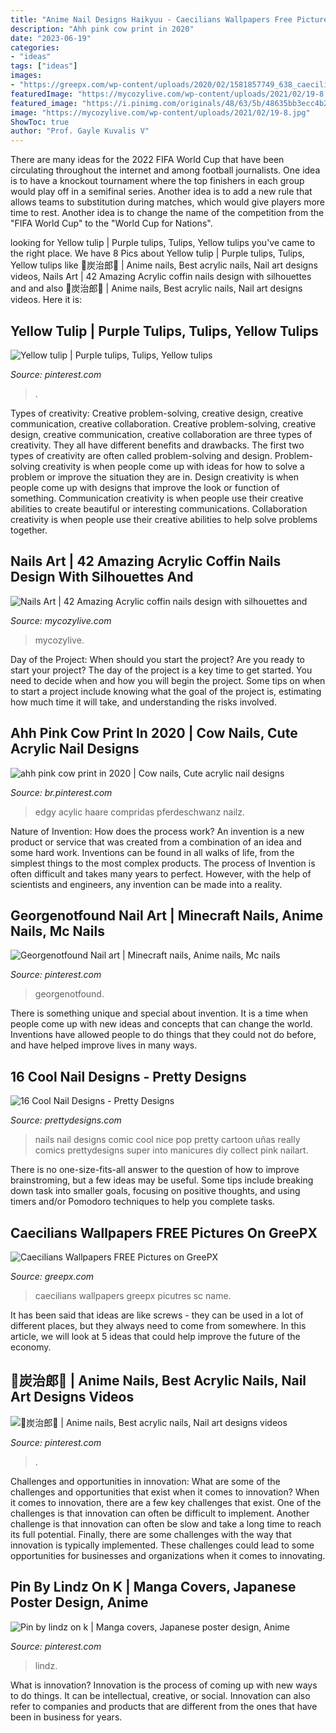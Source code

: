 ```yaml
---
title: "Anime Nail Designs Haikyuu - Caecilians Wallpapers Free Pictures On Greepx"
description: "Ahh pink cow print in 2020"
date: "2023-06-19"
categories:
- "ideas"
tags: ["ideas"]
images:
- "https://greepx.com/wp-content/uploads/2020/02/1581857749_638_caecilians-wallpapers.jpg"
featuredImage: "https://mycozylive.com/wp-content/uploads/2021/02/19-8.jpg"
featured_image: "https://i.pinimg.com/originals/48/63/5b/48635bb3ecc4b24f2b4191a7250a3e95.jpg"
image: "https://mycozylive.com/wp-content/uploads/2021/02/19-8.jpg"
ShowToc: true
author: "Prof. Gayle Kuvalis V"
---
```



There are many ideas for the 2022 FIFA World Cup that have been circulating throughout the internet and among football journalists. One idea is to have a knockout tournament where the top finishers in each group would play off in a semifinal series. Another idea is to add a new rule that allows teams to substitution during matches, which would give players more time to rest. Another idea is to change the name of the competition from the "FIFA World Cup" to the "World Cup for Nations".

	

		
looking for Yellow tulip | Purple tulips, Tulips, Yellow tulips you've came to the right place. We have 8 Pics about Yellow tulip | Purple tulips, Tulips, Yellow tulips like 💚炭治郎🖤 | Anime nails, Best acrylic nails, Nail art designs videos, Nails Art | 42 Amazing Acrylic coffin nails design with silhouettes and and also 💚炭治郎🖤 | Anime nails, Best acrylic nails, Nail art designs videos. Here it is:
		
    
## Yellow Tulip | Purple Tulips, Tulips, Yellow Tulips

<img loading=lazy src="https://i.pinimg.com/736x/22/0f/1b/220f1b62250dc5b76e1bff0388c0fd4e.jpg" onerror="this.onerror=null;this.src='https://tse1.mm.bing.net/th?id=OIP.PgVhhIctgPt_-xtKYg0rAQHaNL&amp;pid=15.1';" alt="Yellow tulip | Purple tulips, Tulips, Yellow tulips">

_Source: pinterest.com_

>. 

	

Types of creativity: Creative problem-solving, creative design, creative communication, creative collaboration.
Creative problem-solving, creative design, creative communication, creative collaboration are three types of creativity. They all have different benefits and drawbacks. The first two types of creativity are often called problem-solving and design. Problem-solving creativity is when people come up with ideas for how to solve a problem or improve the situation they are in. Design creativity is when people come up with designs that improve the look or function of something. Communication creativity is when people use their creative abilities to create beautiful or interesting communications. Collaboration creativity is when people use their creative abilities to help solve problems together.

    
## Nails Art | 42 Amazing Acrylic Coffin Nails Design With Silhouettes And

<img loading=lazy src="https://mycozylive.com/wp-content/uploads/2021/02/19-8.jpg" onerror="this.onerror=null;this.src='https://tse1.mm.bing.net/th?id=OIP.SvsVxS_gzaJjXRrHQVNHZAHaKN&amp;pid=15.1';" alt="Nails Art | 42 Amazing Acrylic coffin nails design with silhouettes and">

_Source: mycozylive.com_

>mycozylive. 

	

Day of the Project: When should you start the project?
Are you ready to start your project? The day of the project is a key time to get started. You need to decide when and how you will begin the project. Some tips on when to start a project include knowing what the goal of the project is, estimating how much time it will take, and understanding the risks involved.

    
## Ahh Pink Cow Print In 2020 | Cow Nails, Cute Acrylic Nail Designs

<img loading=lazy src="https://i.pinimg.com/736x/3a/27/ca/3a27ca1facba5bc3874983e03486e053.jpg" onerror="this.onerror=null;this.src='https://tse1.mm.bing.net/th?id=OIP.qPtuRN87TG0yOs9Gf8BbJwHaKf&amp;pid=15.1';" alt="ahh pink cow print in 2020 | Cow nails, Cute acrylic nail designs">

_Source: br.pinterest.com_

>edgy acylic haare compridas pferdeschwanz nailz. 

	

Nature of Invention: How does the process work?
An invention is a new product or service that was created from a combination of an idea and some hard work. Inventions can be found in all walks of life, from the simplest things to the most complex products. The process of Invention is often difficult and takes many years to perfect. However, with the help of scientists and engineers, any invention can be made into a reality.

    
## Georgenotfound Nail Art | Minecraft Nails, Anime Nails, Mc Nails

<img loading=lazy src="https://i.pinimg.com/736x/1f/89/0a/1f890ad338663e801997bf7ef3cb3d0b.jpg" onerror="this.onerror=null;this.src='https://tse3.mm.bing.net/th?id=OIP.AZrRvAlsOQyeJjAU85aovQHaKk&amp;pid=15.1';" alt="Georgenotfound Nail art | Minecraft nails, Anime nails, Mc nails">

_Source: pinterest.com_

>georgenotfound. 

	

There is something unique and special about invention. It is a time when people come up with new ideas and concepts that can change the world. Inventions have allowed people to do things that they could not do before, and have helped improve lives in many ways.

    
## 16 Cool Nail Designs - Pretty Designs

<img loading=lazy src="http://www.prettydesigns.com/wp-content/uploads/2014/03/Nice-Nails.jpg" onerror="this.onerror=null;this.src='https://tse1.mm.bing.net/th?id=OIP.8kYJdzzoulZSlFvV_W4_ngHaHj&amp;pid=15.1';" alt="16 Cool Nail Designs - Pretty Designs">

_Source: prettydesigns.com_

>nails nail designs comic cool nice pop pretty cartoon uñas really comics prettydesigns super into manicures diy collect pink nailart. 

	

There is no one-size-fits-all answer to the question of how to improve brainstroming, but a few ideas may be useful. Some tips include breaking down task into smaller goals, focusing on positive thoughts, and using timers and/or Pomodoro techniques to help you complete tasks.

    
## Caecilians Wallpapers FREE Pictures On GreePX

<img loading=lazy src="https://greepx.com/wp-content/uploads/2020/02/1581857749_638_caecilians-wallpapers.jpg" onerror="this.onerror=null;this.src='https://tse2.mm.bing.net/th?id=OIP.xEIWKC2YWJ-0Zn4vEoBy1QHaFj&amp;pid=15.1';" alt="Caecilians Wallpapers FREE Pictures on GreePX">

_Source: greepx.com_

>caecilians wallpapers greepx picutres sc name. 

	

It has been said that ideas are like screws - they can be used in a lot of different places, but they always need to come from somewhere. In this article, we will look at 5 ideas that could help improve the future of the economy.

    
## 💚炭治郎🖤 | Anime Nails, Best Acrylic Nails, Nail Art Designs Videos

<img loading=lazy src="https://i.pinimg.com/736x/bb/a4/df/bba4df521344b4e803beca2b13541c37.jpg" onerror="this.onerror=null;this.src='https://tse3.mm.bing.net/th?id=OIP.HmpDgsP8SHmzEwWglveiLgHaNK&amp;pid=15.1';" alt="💚炭治郎🖤 | Anime nails, Best acrylic nails, Nail art designs videos">

_Source: pinterest.com_

>. 

	

Challenges and opportunities in innovation: What are some of the challenges and opportunities that exist when it comes to innovation?
When it comes to innovation, there are a few key challenges that exist. One of the challenges is that innovation can often be difficult to implement. Another challenge is that innovation can often be slow and take a long time to reach its full potential. Finally, there are some challenges with the way that innovation is typically implemented. These challenges could lead to some opportunities for businesses and organizations when it comes to innovating.

    
## Pin By Lindz On K | Manga Covers, Japanese Poster Design, Anime

<img loading=lazy src="https://i.pinimg.com/originals/48/63/5b/48635bb3ecc4b24f2b4191a7250a3e95.jpg" onerror="this.onerror=null;this.src='https://tse2.mm.bing.net/th?id=OIP.XqLUvhfY41F7skkLEIxJVAHaJ4&amp;pid=15.1';" alt="Pin by lindz on k | Manga covers, Japanese poster design, Anime">

_Source: pinterest.com_

>lindz. 

	

What is innovation?
Innovation is the process of coming up with new ways to do things. It can be intellectual, creative, or social. Innovation can also refer to companies and products that are different from the ones that have been in business for years.

